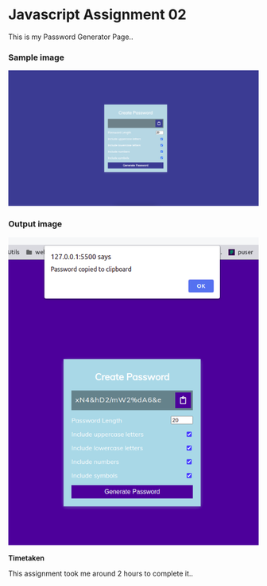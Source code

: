 # Javascript Assignment 02

This is my Password Generator Page..

### Sample image

![Output](./Image/Project.png)

### Output image

![output](./Image/output.png)

**Timetaken**

This assignment took me around 2 hours to complete it..
